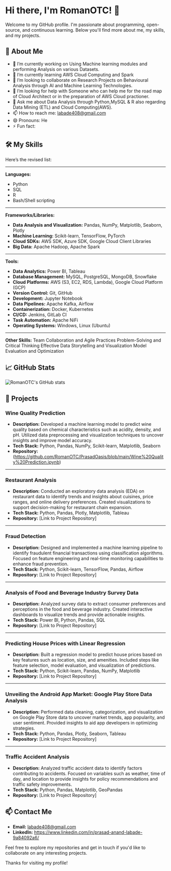 # Hi there, I'm RomanOTC! 👋

Welcome to my GitHub profile. I'm passionate about programming, open-source, and continuous learning. Below you'll find more about me, my skills, and my projects.

## 🚀 About Me

- 🔭 I’m currently working on Using Machine learning modules and performing Analysis on various Datasets.
- 🌱 I’m currently learning AWS Cloud Computing and Spark
- 👯 I’m looking to collaborate on Research Projects on Behavioural Analysis through AI and Machine Learning Technologies.
- 🤔 I’m looking for help with Someone who can help me for the road map of Cloud Architect or in the preparation of AWS Cloud practioner.
- 💬 Ask me about Data Analysis through Python,MySQL & R also regarding Data Mining (ETL) and Cloud Computing(AWS).
- 📫 How to reach me: labade408@gmail.com
- 😄 Pronouns: He
- ⚡ Fun fact: 

## 🛠️ My Skills

Here’s the revised list:  

---

**Languages:**  
- Python  
- SQL  
- R  
- Bash/Shell scripting  

---

**Frameworks/Libraries:**  
- **Data Analysis and Visualization:** Pandas, NumPy, Matplotlib, Seaborn, Plotly  
- **Machine Learning:** Scikit-learn, TensorFlow, PyTorch  
- **Cloud SDKs:** AWS SDK, Azure SDK, Google Cloud Client Libraries   
- **Big Data:** Apache Hadoop, Apache Spark  

---

**Tools:**  
- **Data Analytics:** Power BI, Tableau  
- **Database Management:** MySQL, PostgreSQL, MongoDB, Snowflake  
- **Cloud Platforms:** AWS (S3, EC2, RDS, Lambda), Google Cloud Platform (GCP)  
- **Version Control:** Git, GitHub  
- **Development:** Jupyter Notebook  
- **Data Pipelines:** Apache Kafka, Airflow  
- **Containerization:** Docker, Kubernetes  
- **CI/CD:** Jenkins, GitLab CI  
- **Task Automation:** Apache NiFi  
- **Operating Systems:** Windows, Linux (Ubuntu)

--- 

**Other Skills:** 
Team Collaboration and Agile Practices
Problem-Solving and Critical Thinking
Effective Data Storytelling and Visualization
Model Evaluation and Optimization


## 📈 GitHub Stats

![RomanOTC's GitHub stats](https://github-readme-stats.vercel.app/api?username=RomanOTC&show_icons=true&theme=radical)

## 📂 Projects

### **Wine Quality Prediction**  
- **Description:** Developed a machine learning model to predict wine quality based on chemical characteristics such as acidity, density, and pH. Utilized data preprocessing and visualization techniques to uncover insights and improve model accuracy.  
- **Tech Stack:** Python, Pandas, NumPy, Scikit-learn, Matplotlib, Seaborn  
- **Repository:** (https://github.com/RomanOTC/PrasadOasis/blob/main/Wine%20Quality%20Prediction.ipynb) 

---

### **Restaurant Analysis**  
- **Description:** Conducted an exploratory data analysis (EDA) on restaurant data to identify trends and insights about cuisines, price ranges, and online delivery preferences. Created visualizations to support decision-making for restaurant chain expansion.  
- **Tech Stack:** Python, Pandas, Plotly, Matplotlib, Tableau  
- **Repository:** [Link to Project Repository]  

---

### **Fraud Detection**  
- **Description:** Designed and implemented a machine learning pipeline to identify fraudulent financial transactions using classification algorithms. Focused on feature engineering and real-time monitoring capabilities to enhance fraud prevention.  
- **Tech Stack:** Python, Scikit-learn, TensorFlow, Pandas, Airflow  
- **Repository:** [Link to Project Repository]  

---

### **Analysis of Food and Beverage Industry Survey Data**  
- **Description:** Analyzed survey data to extract consumer preferences and perceptions in the food and beverage industry. Created interactive dashboards to visualize trends and provide actionable insights.  
- **Tech Stack:** Power BI, Python, Pandas, SQL  
- **Repository:** [Link to Project Repository]  

---

### **Predicting House Prices with Linear Regression**  
- **Description:** Built a regression model to predict house prices based on key features such as location, size, and amenities. Included steps like feature selection, model evaluation, and visualization of predictions.  
- **Tech Stack:** Python, Scikit-learn, Pandas, NumPy, Matplotlib  
- **Repository:** [Link to Project Repository]  

---

### **Unveiling the Android App Market: Google Play Store Data Analysis**  
- **Description:** Performed data cleaning, categorization, and visualization on Google Play Store data to uncover market trends, app popularity, and user sentiment. Provided insights to aid app developers in optimizing strategies.  
- **Tech Stack:** Python, Pandas, Plotly, Seaborn, Tableau  
- **Repository:** [Link to Project Repository]  

---

### **Traffic Accident Analysis**  
- **Description:** Analyzed traffic accident data to identify factors contributing to accidents. Focused on variables such as weather, time of day, and location to provide insights for policy recommendations and traffic safety improvements.  
- **Tech Stack:** Python, Pandas, Matplotlib, GeoPandas  
- **Repository:** [Link to Project Repository]  


## 📫 Contact Me

- **Email:** labade408@gmail.com
- **LinkedIn:** https://www.linkedin.com/in/prasad-anand-labade-9a84092a6/

Feel free to explore my repositories and get in touch if you'd like to collaborate on any interesting projects.

Thanks for visiting my profile!
